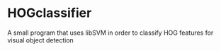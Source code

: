 HOGclassifier
=============

A small program that uses libSVM in order to classify HOG features for visual object detection
